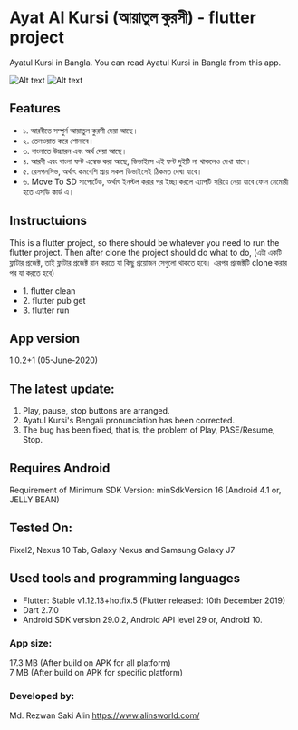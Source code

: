 # Ayat Al Kursi (আয়াতুল কুরসী) - flutter project

Ayatul Kursi in Bangla. You can read Ayatul Kursi in Bangla from this app.

![Alt text](screenshot/screenshot.png "Ayat Al Kursi")
![Alt text](screenshot/screenshot1.png "Ayat Al Kursi")

## Features

<ul>
    <li>১. আরবীতে সম্পুর্ন আয়াতুল কুরসী দেয়া আছে।</li>
    <li>২. তেলওয়াত করে শোনাবে।</li>
    <li>৩. বাংলাতে উচ্চারন এবং অর্থ দেয়া আছে।</li>
    <li>৪. আরবী এবং বাংলা ফন্ট এম্বেড করা আছে, ডিভাইসে এই ফন্ট দুইটি না থাকলেও দেখা যাবে।</li>
    <li>৫. রেসপনসিভ, অর্থাৎ কমবেশি প্রায় সকল ডিভাইসেই ঠিকমত দেখা যাবে।</li>
    <li>৬. Move To SD সাপোর্টেড, অর্থাৎ ইনস্টল করার পর ইচ্ছা করলে এ্যাপটি সরিয়ে নেয়া যাবে ফোন মেমোরী হতে এসডি কার্ড এ।</li>
</ul>

## Instructuions

This is a flutter project, so there should be whatever you need to run the flutter project. Then after clone the project should do what to do,
(এটা একটি ফ্লাটার প্রজেক্ট, তাই ফ্লাটার প্রজেক্ট রান করতে যা কিছু প্রয়োজন সেগুলো থাকতে হবে। এরপর প্রজেক্টটি clone করার পর যা করতে হবে)

<ul>
    <li>1. flutter clean</li>
    <li>2. flutter pub get</li>
    <li>3. flutter run</li>
</ul>

## App version

1.0.2+1 (05-June-2020)

## The latest update:

1. Play, pause, stop buttons are arranged.
2. Ayatul Kursi's Bengali pronunciation has been corrected.
3. The bug has been fixed, that is, the problem of Play, PASE/Resume, Stop.

## Requires Android

Requirement of Minimum SDK Version: minSdkVersion 16 (Android 4.1 or, JELLY BEAN)

## Tested On:

Pixel2, Nexus 10 Tab, Galaxy Nexus and Samsung Galaxy J7

## Used tools and programming languages

<ul>
    <li>Flutter: Stable v1.12.13+hotfix.5 (Flutter released: 10th December 2019)</li>
    <li>Dart 2.7.0</li>
    <li>Android SDK version 29.0.2, Android API level 29 or, Android 10.</li>
</ul>

### App size:

17.3 MB (After build on APK for all platform) <br>
7 MB (After build on APK for specific platform)

### Developed by:

Md. Rezwan Saki Alin
https://www.alinsworld.com/
